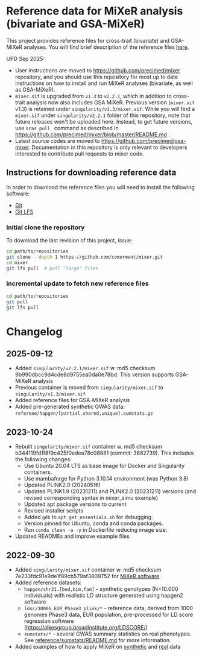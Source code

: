 # Reference data for MiXeR analysis (bivariate and GSA-MiXeR)

This project provides reference files for cross-trait (bivariate) and GSA-MiXeR analyses.
You will find brief description of the reference files [here](reference/README.md).

UPD Sep 2025: 
* User instructions are moved to https://github.com/precimed/mixer repository, and you should use this repository for most up to date instructions on how to install and run MiXeR analyses (bivariate, as well as GSA-MiXeR).
* ``mixer.sif`` is upgraded from ``v1.3`` to ``v2.2.1``, which in addition to cross-trait analysis now also includes GSA MiXeR.
Previous version (``mixer.sif`` v1.3) is retained under ``singularity/v1.3/mixer.sif``.
While you will find a ``mixer.sif`` under ``singularity/v2.2.1`` folder of this repository, note that future releases won't be uploaded here. Instead, to get future versions, use ``oras pull `` command as described in https://github.com/precimed/mixer/blob/master/README.md .
* Latest source codes are moved to https://github.com/precimed/gsa-mixer. Documentation in this repository is only relevant to developers
interested to contribute pull requests to mixer code.

## Instructions for downloading reference data

In order to download the reference files you will need to install the following software:

- [Git](https://git-scm.com/)
- [Git LFS](https://git-lfs.com)

### Initial clone the repository

To download the last revision of this project, issue:

```bash
cd path/to/repositories
git clone --depth 1 https://github.com/comorment/mixer.git
cd mixer
git lfs pull  # pull "large" files
```

### Incremental update to fetch new reference files

```bash
cd path/to/repositories
git pull
git lfs pull
```

# Changelog

## 2025-09-12

- Added ``singularity/v2.2.1/mixer.sif`` w. md5 checksum 9b990dbcc9d4cde8d9755ea0da0e78bd. This version supports GSA-MiXeR analysis
- Previous container is moved from ``singularity/mixer.sif`` to ``singularity/v1.3/mixer.sif``
- Added reference files for GSA-MiXeR analysis
- Added pre-generated synthetic GWAS data: ``referene/hapgen/[partial,shared,unique].sumstats.gz``

## 2023-10-24

- Rebuilt ``singularity/mixer.sif`` container w. md5 checksum b344119fd1f8f9c425f0edea78c08881 (commit: 3882739). This includes the following changes:
  - Use Ubuntu 20.04 LTS as base image for Docker and Singularity containers.
  - Use mambaforge for Python 3.10.14 environment (was Python 3.8)
  - Updated PLINK2.0 (20240516)
  - Updated PLINK1.9 (20231211) and PLINK2.0 (20231211) versions (and revised corresponding syntax in mixer_simu example)
  - Updated apt package versions to current
  - Revised installer scripts
  - Added `gdb` to `apt_get_essentials.sh` for debugging.
  - Version pinned for Ubuntu, conda and conda packages.
  - Run `conda clean -a -y` in Dockerfile reducing image size.
- Updated READMEs and improve example files

## 2022-09-30

- Added ``singularity/mixer.sif`` container w. md5 checksum 7e233fdc91e9de1f89cb579af3809752 for [MiXeR software](https://github.com/precimed/mixer).
- Added reference datasets:
  - ``hapgen/chr21.[bed,bim,fam]`` - synthetic genotypes (N=10.000 individuals) with realistic LD structure generated using hapgen2 software
  - ``ldsc/1000G_EUR_Phase3_plink/*`` - reference data, derived from 1000 genomes Phase3 data, EUR population, pre-processed for LD score regression software (<https://alkesgroup.broadinstitute.org/LDSCORE/>)
  - ``sumstats/*`` - several GWAS summary statistics on real phenotypes. See [reference/sumstats/README.md](reference/sumstats/README.md) for more information.
- Added examples of how to apply MiXeR on [synthetic](usecases/mixer_real.md) and [real](usecases/mixer_simu.md) data
